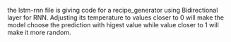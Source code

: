 the lstm-rnn file is giving code for a recipe_generator using Bidirectional layer for RNN. 
Adjusting its temperature to values closer to 0 will make the model choose the prediction with higest value while value closer to 1 will make it more random.
